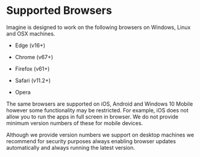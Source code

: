 # Supported Browsers
Imagine is designed to work on the following browsers on Windows, Linux and OSX machines.
 

- Edge (v16+)
 
- Chrome (v67+)
 
- Firefox (v61+)
 
- Safari (v11.2+)
 
- Opera 



The same browsers are supported on iOS, Android and Windows 10 Mobile however some functionality may be restricted. For example, iOS does not allow you to run the apps in full screen in browser. We do not provide minimum version numbers of these for mobile devices.



Although we provide version numbers we support on desktop machines we recommend for security purposes always enabling browser updates automatically and always running the latest version.
